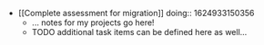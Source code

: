 - [[Complete assessment for migration]] 
  doing:: 1624933150356
	- ... notes for my projects go here!
	- TODO additional task items can be defined here as well...
